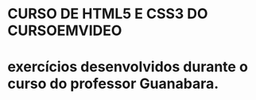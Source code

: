<h1> CURSO DE HTML5 E CSS3 DO CURSOEMVIDEO <h1>

<p> exercícios desenvolvidos durante o curso do professor Guanabara. <p>

<a href="https://www.cursoemvideo.com/"> <a>
